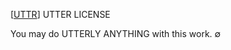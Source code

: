 [[UTTR](https://archive.blogs.harvard.edu/sj/utter/)] UTTER LICENSE 

You may do UTTERLY ANYTHING with this work. ∅

